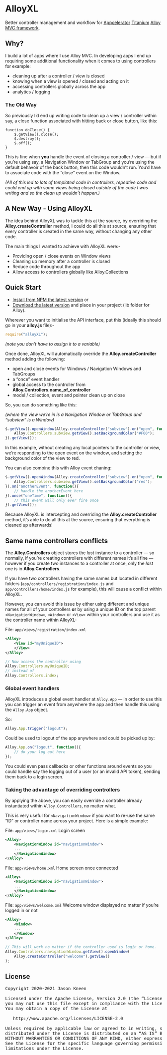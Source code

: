 # AlloyXL

Better controller management and workflow for [Appcelerator](http://www.appcelerator.com) [Titanium](https://github.com/appcelerator/titanium_mobile) [Alloy MVC framework](https://github.com/appcelerator/alloy).

## Why?

I build a lot of apps where I use Alloy MVC. In developing apps I end up requiring some additional functionality when it comes to using controllers for example:

- cleaning up after a controller / view is closed
- knowing when a view is opened / closed and acting on it
- accessing controllers globally across the app
- analytics / logging

### The Old Way

So previously I’d end up writing code to clean up a view / controller within say, a close function associated with hitting back or close button, like this:

```JS
function doClose() {
    $.getView().close();
    $.destroy();
    $.off();
}
```

This is fine when **you** handle the event of closing a controller / view — but if you’re using say, a Navigation Window or TabGroup and you’re using the default behavoir of the back button, then this code wouldn’t run. You’d have to associate code with the “close” event on the Window. 

_(All of this led to lots of templated code in controllers, repeative code and could end up with some views being closed outside of the code I was writing and so the clean up wouldn’t happen.)_

## A New Way - Using AlloyXL

The idea behind AlloyXL was to tackle this at the source, by overriding the **Alloy.createController** method, I could do all this at source, ensuring that every controller is created in the same way, without changing any other code.

The main things I wanted to achieve with AlloyXL were:-

* Providing open / close events on Window views
* Cleaning up memory after a controller is closed
* Reduce code throughout the app
* Allow access to controllers globally like Alloy.Collections

## Quick Start

* [Install from NPM the latest version](https://www.npmjs.com/package/alloyxl)
or
* [Download the latest version](https://github.com/jasonkneen/AlloyXL) and place in your project (lib folder for Alloy).

Wherever you want to initialise the API interface, put this (ideally this should go in your **alloy.js** file):-

```javascript
require("alloyXL");
```
*(note you don’t have to assign it to a variable)*

Once done, AlloyXL will automatically override the **Alloy.createController** method adding the following:

- open and close events for Windows / Navigation Windows and TabGroups
- a “once” event handler
- global access to the controller from **Alloy.Controllers.name_of_controller**
- model / collection, event and pointer clean up on close

So, you can do something like this:

_(where the view we’re in is a Navigation Window or TabGroup and “subview” is a Window)_

```javascript
$.getView().openWindow(Alloy.createController("subview").on("open", function(){
    Alloy.Controllers.subview.getView().setBackgroundColor("#F00");
}).getView());
```
In this example, without creating any local pointers to the controller or view, we’re responding to the open event on the window, and setting the background color of the view to red.

You can also combine this with Alloy event chaning:

```javascript
$.getView().openWindow(Alloy.createController("subview").on("open", function(){
    Alloy.Controllers.subview.getView().setBackgroundColor("red");
}).on("anotherEvent", function(){
    // handle the anotherEvent here
}).once("oneTime", function(){
    // this event will only ever fire once
}).getView());
```

Because AlloyXL is intercepting and overriding the **Alloy.createController** method, it’s able to do all this at the source, ensuring that everything is cleaned up afterwards!

## Same name controllers conflicts

The **Alloy.Controllers** object stores the *last* instance to a controller — so normally, if you’re creating controllers with different names it’s all fine — however if you create two instances to a controller at once, only the *last* one is in **Alloy.Controllers**.

If you have two controllers having the same names but located in different folders (`app/controllers/registration/index.js` and `app/controllers/home/index.js` for example), this will cause a conflict within AlloyXL.

However, you can avoid this issue by either using different and unique names for all of your controllers **or** by using a unique ID on the top parent `<NavigationWindow>`, `<Window>` or `<View>` within your controllers and use it as the controller name within AlloyXL:

File: `app/views/registration/index.xml`
```xml
<Alloy>
    <View id="myUniqueID">
    </View>
</Alloy>
```

```javascript
// Now access the controller using
Alloy.Controllers.myUniqueID;
// instead of
Alloy.Controllers.index;
```

### Global event handlers

AlloyXL introduces a global event handler at `Alloy.App` — in order to use this you can trigger an event from anywhere the app and then handle this using the `Alloy.App` object.

So:

```js
Alloy.App.trigger("logout");
```

Could be used to logout of the app anywhere and could be picked up by:

```js
Alloy.App.on("logout", function(){
	// do your log out here
});
```

You could even pass callbacks or other functions around events so you could handle say the logging out of a user (or an invalid API token), sending them back to a login screen.

### Taking the advantage of overriding controllers 

By applying the above, you can easily override a controller already instantiated within `Alloy.Controllers`, no matter what.

This is very useful for `<NavigationWindow>` if you want to re-use the same “ID” or controller name across your project. Here is a simple example:

File: `app/views/login.xml` Login screen
```xml
<Alloy>
    <NavigationWindow id="navigationWindow">
    ...
    </NavigationWindow>
</Alloy>
```

File: `app/views/home.xml` Home screen once connected
```xml
<Alloy>
    <NavigationWindow id="navigationWindow">
    ...
    </NavigationWindow>
</Alloy>
```

File: `app/views/welcome.xml` Welcome window displayed no matter if you’re logged in or not
```xml
<Alloy>
    <Window>
    ...
    </Window>
</Alloy>
```

```javascript
// This will work no matter if the controller used is login or home.
Alloy.Controllers.navigationWindow.getView().openWindow(
    Alloy.createController("welcome").getView()
);
```

## License
<pre>
Copyright 2020-2021 Jason Kneen

Licensed under the Apache License, Version 2.0 (the “License”);
you may not use this file except in compliance with the License.
You may obtain a copy of the License at

   http://www.apache.org/licenses/LICENSE-2.0

Unless required by applicable law or agreed to in writing, software
distributed under the License is distributed on an “AS IS” BASIS,
WITHOUT WARRANTIES OR CONDITIONS OF ANY KIND, either express or implied.
See the License for the specific language governing permissions and
limitations under the License.
</pre>

